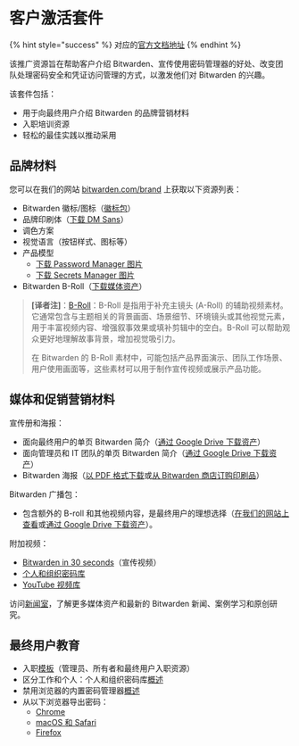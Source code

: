 # 客户激活套件

{% hint style="success" %}
对应的[官方文档地址](https://bitwarden.com/help/customer-activation-kit/)
{% endhint %}

该推广资源旨在帮助客户介绍 Bitwarden、宣传使用密码管理器的好处、改变团队处理密码安全和凭证访问管理的方式，以激发他们对 Bitwarden 的兴趣。

该套件包括：

* 用于向最终用户介绍 Bitwarden 的品牌营销材料
* 入职培训资源
* 轻松的最佳实践以推动采用

## 品牌材料 <a href="#brand-materials" id="brand-materials"></a>

您可以在我们的网站 [bitwarden.com/brand](https://bitwarden.com/brand/) 上获取以下资源列表：

* Bitwarden 徽标/图标（[徽标包](https://assets.ctfassets.net/7rncvj1f8mw7/3a6urtBG0WClJPLF0NtnCC/11b675042b35ab47a611330215c24b62/bitwarden-logos.zip)）
* 品牌印刷体（[下载 DM Sans](https://fonts.google.com/specimen/DM+Sans)）
* 调色方案
* 视觉语言（按钮样式、图标等）
* 产品模型
  * [下载 Password Manager 图片](https://drive.google.com/drive/folders/10LNjuihl6PBWRef-CenXrJNNi1fu-N0P?usp=sharing)
  * [下载 Secrets Manager 图片](https://drive.google.com/drive/folders/1_NWWPeecq5FRZwXimAhOw2g6gazaT6Mn?usp=sharing)
* Bitwarden B-Roll（[下载媒体资产](https://vimeo.com/showcase/9351873)）

> **\[译者注]**：[B-Roll](https://en.wikipedia.org/wiki/B-roll)：B-Roll 是指用于补充主镜头 (A-Roll) 的辅助视频素材。它通常包含与主题相关的背景画面、场景细节、环境镜头或其他视觉元素，用于丰富视频内容、增强叙事效果或填补剪辑中的空白。B-Roll 可以帮助观众更好地理解故事背景，增加视觉吸引力。
>
> 在 Bitwarden 的 B-Roll 素材中，可能包括产品界面演示、团队工作场景、用户使用画面等，这些素材可以用于制作宣传视频或展示产品功能。

## 媒体和促销营销材料 <a href="#media-and-promotional-marketing-materials" id="media-and-promotional-marketing-materials"></a>

宣传册和海报：

* 面向最终用户的单页 Bitwarden 简介（[通过 Google Drive 下载资产](https://drive.google.com/file/d/1JmFlxayFACPYuadXTmNURSYrvCXg3LhZ/view?usp=drive_link)）
* 面向管理员和 IT 团队的单页 Bitwarden 简介（[通过 Google Drive 下载资产](https://drive.google.com/file/d/1clQtiUpRpRDTG8DsVoUzNqsI9im_f8lk/view?usp=drive_link)）
* Bitwarden 海报（[以 PDF 格式下载](https://bitwarden.com/resources/bitwarden-posters/)或[从 Bitwarden 商店订购印刷品](https://bitwarden-shop.myshopify.com/collections/all)）

Bitwarden 广播包：

* 包含额外的 B-roll 和其他视频内容，是最终用户的理想选择（[在我们的网站上查看](https://bitwarden.com/resources/bitwarden-broadcast-package/)或[通过 Google Drive 下载资产](https://drive.google.com/drive/folders/1nZiUlOA5b5ljjnG29R_mqhKVn8uTIEts?usp=drive_link)）。

附加视频：

* [Bitwarden in 30 seconds](https://vimeo.com/799946080)（宣传视频）
* [个人和组织密码库](https://vimeo.com/823390347)
* [YouTube 视频库](https://www.youtube.com/@Bitwarden)

访问[新闻室](https://bitwarden.com/press-room/)，了解更多媒体资产和最新的 Bitwarden 新闻、案例学习和原创研究。

## 最终用户教育 <a href="#end-user-education" id="end-user-education"></a>

* 入职[模板](about-this-section.md)（管理员、所有者和最终用户入职资源）
* 区分工作和个人：个人和组织密码库[概述](../../your-vault/vault-items.md)
* 禁用浏览器的内置密码管理器[概述](../../password-manager/autofill/troubleshoot-autofill/disable-a-browsers-built-in-password-manager.md)
* 从以下浏览器导出密码：
  * [Chrome](../../password-manager/import-and-export/import-guides/import-data-from-google-chrome.md#export-from-chrome)
  * [macOS 和 Safari](../../password-manager/import-and-export/import-guides/import-data-from-macos-and-safari.md#export-from-safari-or-macos)
  * [Firefox](../../password-manager/import-and-export/import-guides/import-data-from-firefox.md#export-from-firefox)
